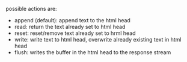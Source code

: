 possible actions are:

- append (default): append text to the html head
- read: return the text already set to html head
- reset: reset/remove text already set to hrml head
- write: write text to html head, overwrite already existing text in html head
- flush: writes the buffer in the html head to the response stream